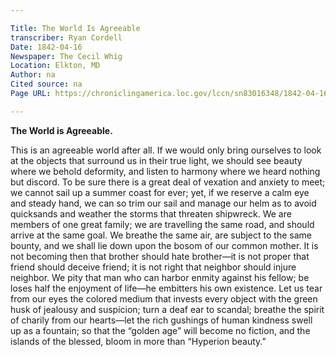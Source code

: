 ```yaml
---

Title: The World Is Agreeable
transcriber: Ryan Cordell
Date: 1842-04-16
Newspaper: The Cecil Whig
Location: Elkton, MD
Author: na
Cited source: na
Page URL: https://chroniclingamerica.loc.gov/lccn/sn83016348/1842-04-16/ed-1/seq-1

---
```


**The World is Agreeable.**

This is an agreeable world after all. If we would only bring ourselves to look at the objects that surround us in their true light, we should see beauty where we behold deformity, and listen to harmony where we heard nothing but discord. To be sure there is a great deal of vexation and anxiety to meet; we cannot sail up a summer coast for ever; yet, if we reserve a calm eye and steady hand, we can so trim our sail and manage our helm as to avoid quicksands and weather the storms that threaten shipwreck. We are members of one great family; we are travelling the same road, and should arrive at the same goal. We breathe the same air, are subject to the same bounty, and we shall lie down upon the bosom of our common mother. It is not becoming then that brother should hate brother—it is not proper that friend should deceive friend; it is not right that neighbor should injure neighbor. We pity that man who can harbor enmity against his fellow; be loses half the enjoyment of life—he embitters his own existence. Let us tear from our eyes the colored medium that invests every object with the green husk of jealousy and suspicion; turn a deaf ear to scandal; breathe the spirit of charily from our hearts—let the rich gushings of human kindness swell up as a fountain; so that the “golden age” will become no fiction, and the islands of the blessed, bloom in more than “Hyperion beauty.”